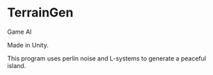 # TerrainGen
Game AI

Made in Unity.

This program uses perlin noise and L-systems to generate a peaceful island.
